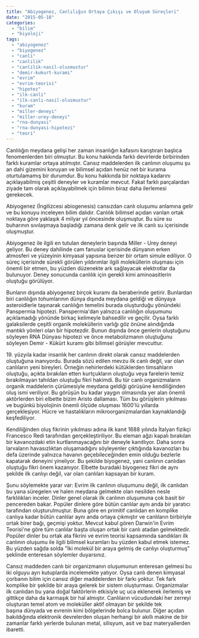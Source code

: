 ```yaml
---
title: "Abiyogenez, Canlılığın Ortaya Çıkışı ve Oluşum Süreçleri"
date: "2015-05-18"
categories: 
  - "bilim"
  - "biyoloji"
tags: 
  - "abiyogenez"
  - "biyogenez"
  - "canli"
  - "canlilik"
  - "canlilik-nasil-olusmustur"
  - "demir-kukurt-kurami"
  - "evrim"
  - "evrim-teorisi"
  - "hipotez"
  - "ilk-canli"
  - "ilk-canli-nasil-olusmustur"
  - "kuram"
  - "miller-deneyi"
  - "miller-urey-deneyi"
  - "rna-dunyasi"
  - "rna-dunyasi-hipotezi"
  - "teori"
---
```


Canlılığın meydana gelişi her zaman insanlığın kafasını karıştıran başlıca fenomenlerden biri olmuştur. Bu konu hakkında farklı devirlerde birbirinden farklı kuramlar ortaya atılmıştır. Cansız maddelerden ilk canlının oluşumu şu an dahi gizemini koruyan ve bilimsel açıdan henüz net bir kurama oturtulamamış bir durumdur. Bu konu hakkında bir noktaya kadarını açıklayabilmiş çeşitli deneyler ve kuramlar mevcut. Fakat farklı parçalardan ziyade tam olarak açıklayabilmek için bilimin biraz daha ilerlemesi gerekecek.

Abiyogenez (İngilizcesi abiogenesis) cansızdan canlı oluşumu anlamına gelir ve bu konuyu inceleyen bilim dalıdır. Canlılık bilimsel açıdan varılan ortak noktaya göre yaklaşık 4 milyar yıl öncesinde oluşmuştur. Bu süre su buharının sıvılaşmaya başladığı zamana denk gelir ve ilk canlı su içerisinde oluşmuştur.

Abiyogenez ile ilgili en tutulan deneylerin başında Miller - Urey deneyi geliyor. Bu deney dahilinde cam fanuslar içerisinde dünyanın erken atmosferi ve yüzeyinin kimyasal yapısına benzer bir ortam simule ediliyor. O süreç içerisinde sürekli görülen yıldırımlar ilgili moleküllerin oluşması için önemli bir etmen, bu yüzden düzenekte ark sağlayacak elektrotlar da bulunuyor. Deney sonucunda canlılık için gerekli kimi aminoasitlerin oluştuğu görülüyor.

Bunların dışında abiyogenez birçok kuramı da beraberinde getirir. Bunlardan biri canlılığın tohumlarının dünya dışında meydana geldiği ve dünyaya asteroidlerle taşınarak canlılığın temelini burada oluşturduğu yönündeki Panspermia hipotezi. Panspermia'dan yalnızca canlılığın oluşumunu açıklamadığı yönünde birkaç kelimeyle bahsedilir ve geçilir. Oysa farklı galaksilerde çeşitli organik moleküllerin varlığı göz önüne alındığında mantıklı yönleri olan bir hipotezdir. Bunun dışında önce genlerin oluştuğunu söyleyen RNA Dünyası hipotezi ve önce metabolizmanın oluştuğunu söyleyen Demir - Kükürt kuramı gibi bilimsel görüşler mevcuttur.

19\. yüzyıla kadar insanlık her canlının direkt olarak cansız maddelerden oluştuğuna inanıyordu. Burada sözü edilen mevzu ilk canlı değil, var olan canlıların yeni bireyleri. Örneğin nehirlerdeki kütüklerden timsahların oluştuğu, açıkta bırakılan etten kurtçukların oluştuğu veya farelerin temiz bırakılmayan tahıldan oluştuğu fikri hakimdi. Bu tür canlı organizmaların organik maddelerin çürümesiyle meydana geldiği görüşüne kendiliğinden oluş ismi veriliyor. Bu görüşün bu kadar yaygın olmasında yer alan önemli aktörlerden biri elbette bizim Aristo dallaması. Tüm bu görüşlerin yıkılması ve bugünkü biyolojinin önemli ölçüde oluşması 1600'lü yıllarda gerçekleşiyor. Hücre ve hastalıkların mikroorganizmalardan kaynaklandığı keşfediliyor.

Kendiliğinden oluş fikrinin yıkılması adına ilk kanıt 1688 yılında İtalyan fizikçi Francesco Redi tarafından gerçekleştiriliyor. Bu eleman ağzı kapalı bırakılan bir kavanozdaki etin kurtlanmayacağını bir deneyle kanıtlıyor. Daha sonra larvaların havasızlıktan oluşamadığını söyleyenler çıktığında kavanozları bu defa üzerinde yalnızca havanın geçebileceğinden emin olduğu bezlerle kapatarak deneyini yineliyor. Bu şekilde biyogenez, yani canlının canlıdan oluştuğu fikri önem kazanıyor. Elbette buradaki biyogenez fikri de aynı şekilde ilk canlıyı değil, var olan canlıları kapsayan bir kuram.

Şunu söylemekte yarar var: Evrim ilk canlının oluşumunu değil, ilk canlıdan bu yana süregelen ve halen meydana gelmekte olan nesilden nesle farklılıkları inceler. Dinler genel olarak ilk canlının oluşumuna çok basit bir pencereden bakar. Popüler dinlere göre bütün canlılar aynı anda bir yaratıcı tarafından oluşturulmuştur. Buna göre en primitif canlıdan en komplike canlıya kadar bütün canlılar aynı anda ortaya çıkmıştır ve canlıların birbiriyle ortak birer bağı, geçmişi yoktur. Mevcut kabul gören Darwin'in Evrim Teorisi'ne göre tüm canlılar başta oluşan ortak bir canlı atadan gelmektedir. Popüler dinler bu ortak ata fikrini ve evrim teorisi kapsamında sandıkları ilk canlının oluşumu ile ilgili bilimsel kuramları bu yüzden kabul etmek istemez. Bu yüzden sağda solda "İki molekül bir araya gelmiş de canlıyı oluşturmuş" şeklinde enteresan söylemler duyarsınız.

Cansız maddeden canlı bir organizmanın oluşumunun enteresan gelmesi bu iki olguyu ayrı kutuplarda incelemekte yatıyor. Oysa canlı denen kimyasal çorbanın bilim için cansız diğer maddelerden bir farkı yoktur. Tek fark komplike bir şekilde bir araya gelerek bir sistem oluşturması. Organizmalar ilk canlıdan bu yana doğal faktörlerin etkisiyle uç uca eklenerek ilerlemiş ve gittikçe daha da karmaşık bir hal almıştır. Canlıların vücudundaki her zerreyi oluşturan temel atom ve moleküller aktif olmayan bir şekilde tek başına dünyada ve evrenin kimi bölgelerinde bolca bulunur. Diğer açıdan bakıldığında elektronik devrelerden oluşan herhangi bir akıllı makine de bir zamanlar farklı yerlerde bulunan metal, silisyum, asit ve baz materyallerden ibaretti.
